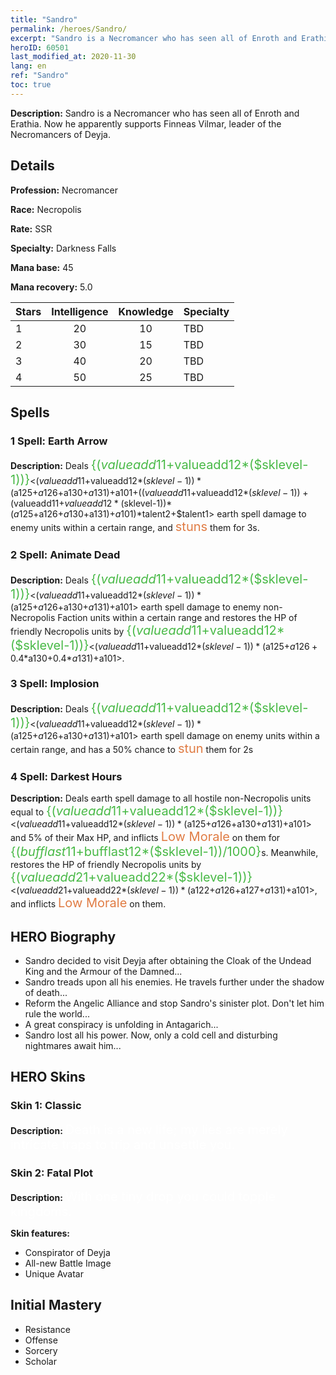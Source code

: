 ```yaml
---
title: "Sandro"
permalink: /heroes/Sandro/
excerpt: "Sandro is a Necromancer who has seen all of Enroth and Erathia. Now he apparently supports Finneas Vilmar, leader of the Necromancers of Deyja."
heroID: 60501
last_modified_at: 2020-11-30
lang: en
ref: "Sandro"
toc: true
---
```

 **Description:** Sandro is a Necromancer who has seen all of Enroth and Erathia. Now he apparently supports Finneas Vilmar, leader of the Necromancers of Deyja.
## Details
 **Profession:** Necromancer

 **Race:** Necropolis

 **Rate:** SSR

 **Specialty:** Darkness Falls

 **Mana base:** 45

 **Mana recovery:** 5.0


  | Stars   |  Intelligence  |    Knowledge   |      Specialty     |
  |---------|:---------------:|:---------------:|--------------------|
  |    1    | 20 | 10 | TBD |
  |    2    | 30 | 15 | TBD |
  |    3    | 40 | 20 | TBD |
  |    4    | 50 | 25 | TBD |

## Spells
### 1 Spell: Earth Arrow
 **Description:** Deals <span style="color: #48b946;font-size:20px">{($valueadd11+$valueadd12*($sklevel-1))}</span><($valueadd11+$valueadd12*($sklevel-1))*($a125+$a126+$a130+$a131)+$a101+(($valueadd11+$valueadd12*($sklevel-1))+($valueadd11+$valueadd12*($sklevel-1))*($a125+$a126+$a130+$a131)+$a101)*$talent2+$talent1> earth spell damage to enemy units within a certain range, and <span style="color: #e07c44;font-size:20px">stuns</span> them for 3s.

### 2 Spell: Animate Dead
 **Description:** Deals <span style="color: #48b946;font-size:20px">{($valueadd11+$valueadd12*($sklevel-1))}</span><($valueadd11+$valueadd12*($sklevel-1))*($a125+$a126+$a130+$a131)+$a101> earth spell damage to enemy non-Necropolis Faction units within a certain range and restores the HP of friendly Necropolis units by <span style="color: #48b946;font-size:20px">{($valueadd11+$valueadd12*($sklevel-1))}</span><($valueadd11+$valueadd12*($sklevel-1))*($a125+$a126+0.4*$a130+0.4*$a131)+$a101>.

### 3 Spell: Implosion
 **Description:** Deals <span style="color: #48b946;font-size:20px">{($valueadd11+$valueadd12*($sklevel-1))}</span><($valueadd11+$valueadd12*($sklevel-1))*($a125+$a126+$a130+$a131)+$a101> earth spell damage on enemy units within a certain range, and has a 50% chance to <span style="color: #e07c44;font-size:20px">stun</span> them for 2s

### 4 Spell: Darkest Hours
 **Description:** Deals earth spell damage to all hostile non-Necropolis units equal to <span style="color: #48b946;font-size:20px">{($valueadd11+$valueadd12*($sklevel-1))}</span><($valueadd11+$valueadd12*($sklevel-1))*($a125+$a126+$a130+$a131)+$a101> and 5% of their Max HP, and inflicts <span style="color: #e07c44;font-size:20px">Low Morale</span> on them for <span style="color: #48b946;font-size:20px">{($bufflast11+$bufflast12*($sklevel-1))/1000}</span>s. Meanwhile, restores the HP of friendly Necropolis units by <span style="color: #48b946;font-size:20px">{($valueadd21+$valueadd22*($sklevel-1))}</span><($valueadd21+$valueadd22*($sklevel-1))*($a122+$a126+$a127+$a131)+$a101>, and inflicts <span style="color: #e07c44;font-size:20px">Low Morale</span> on them.


## HERO Biography
   - Sandro decided to visit Deyja after obtaining the Cloak of the Undead King and the Armour of the Damned...
   - Sandro treads upon all his enemies. He travels further under the shadow of death...
   - Reform the Angelic Alliance and stop Sandro's sinister plot. Don't let him rule the world...
   - A great conspiracy is unfolding in Antagarich...
   - Sandro lost all his power. Now, only a cold cell and disturbing nightmares await him...

## HERO Skins
### Skin 1: **Classic**

 **Description:** <span style="color: #ffffff;font-size:20px">Death is a new life; my lies are merely intricate traps to trip and unsettle you. </span>


### Skin 2: **Fatal Plot**

 **Description:** <span style="color: #ffffff;font-size:20px">With one tiny drop you could topple kingdoms. </span>

 **Skin features:** 

   - Conspirator of Deyja
   - All-new Battle Image
   - Unique Avatar


## Initial Mastery
   - Resistance
   - Offense
   - Sorcery
   - Scholar

